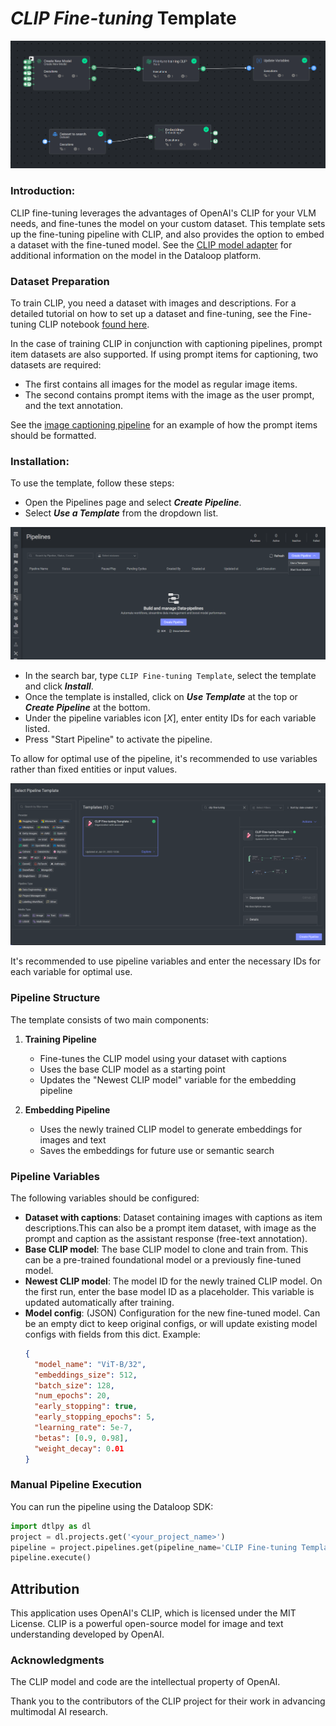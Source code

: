 # *CLIP Fine-tuning* Template

<img src="assets/pipeline.png" alt="Image of the pipeline">

### Introduction:

CLIP fine-tuning leverages the advantages of OpenAI's CLIP for your VLM needs, and fine-tunes the model on your custom
dataset. This template sets up the fine-tuning pipeline with CLIP, and also provides the option to embed a dataset
with the fine-tuned model. See the [CLIP model adapter](https://github.com/dataloop-ai-apps/clip-model-adapter/) for additional information on the model in the Dataloop platform.

### Dataset Preparation

To train CLIP, you need a dataset with images and descriptions. For a detailed tutorial on how to set up a dataset and fine-tuning, see the Fine-tuning CLIP notebook [found here](https://developers.dataloop.ai/notebooks/notebooks).

In the case of training CLIP in conjunction with captioning pipelines, prompt item datasets are also supported. If using prompt items for captioning, two datasets are required:

- The first contains all images for the model as regular image items.
- The second contains prompt items with the image as the user prompt, and the text annotation.

See the [image captioning pipeline](https://github.com/dataloop-ai-apps/pipeline-templates/blob/main/image_preprocessing/image_captioning_pipeline/README.md) for an example of how the prompt items should be formatted.

### Installation:

To use the template, follow these steps:

* Open the Pipelines page and select _**Create Pipeline**_.
* Select _**Use a Template**_ from the dropdown list.

<img src="assets/pipeline_create.png" alt="Image of the pipeline creation page">

* In the search bar, type `CLIP Fine-tuning Template`, select the template and click _**Install**_.
* Once the template is installed, click on _**Use Template**_ at the top or _**Create Pipeline**_ at the bottom.
* Under the pipeline variables icon [*X*], enter entity IDs for each variable listed.
* Press "Start Pipeline" to activate the pipeline.

To allow for optimal use of the pipeline, it's recommended to use variables rather than fixed entities or input values.

<img src="assets/marketplace_create_pipeline.png" alt="Image of the pipeline in Marketplace">

It's recommended to use pipeline variables and enter the necessary IDs for each variable for optimal use.

### Pipeline Structure
The template consists of two main components:

1. **Training Pipeline**
   - Fine-tunes the CLIP model using your dataset with captions
   - Uses the base CLIP model as a starting point
   - Updates the "Newest CLIP model" variable for the embedding pipeline

2. **Embedding Pipeline**
   - Uses the newly trained CLIP model to generate embeddings for images and text
   - Saves the embeddings for future use or semantic search

### Pipeline Variables
The following variables should be configured:
- **Dataset with captions**: Dataset containing images with captions as item descriptions.This can also be a prompt item dataset, with image as the prompt and caption as the assistant response (free-text annotation).
- **Base CLIP model**: The base CLIP model to clone and train from. This can be a pre-trained foundational model or a previously fine-tuned model.
- **Newest CLIP model**: The model ID for the newly trained CLIP model. On the first run, enter the base model ID as a placeholder. This variable is updated automatically after training.
- **Model config**: (JSON) Configuration for the new fine-tuned model. Can be an empty dict to keep original configs, or will update existing model configs with fields from this dict. Example:
  ```json
  {
    "model_name": "ViT-B/32",
    "embeddings_size": 512,
    "batch_size": 128,
    "num_epochs": 20,
    "early_stopping": true,
    "early_stopping_epochs": 5,
    "learning_rate": 5e-7,
    "betas": [0.9, 0.98],
    "weight_decay": 0.01
  }
  ```

### Manual Pipeline Execution

You can run the pipeline using the Dataloop SDK:

```python
import dtlpy as dl
project = dl.projects.get('<your_project_name>')
pipeline = project.pipelines.get(pipeline_name='CLIP Fine-tuning Template')
pipeline.execute()
```

## Attribution

This application uses OpenAI's CLIP, which is licensed under the MIT License. CLIP is a powerful open-source model for
image and text understanding developed by OpenAI.

### Acknowledgments

The CLIP model and code are the intellectual property of OpenAI.

Thank you to the contributors of the CLIP project for their work in advancing multimodal AI research.
